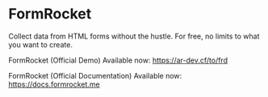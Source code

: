 # FormRocket 
Collect data from HTML forms without the hustle. For free, no limits to what you want to create.

FormRocket (Official Demo) Available now: https://ar-dev.cf/to/frd

FormRocket (Official Documentation) Available now: https://docs.formrocket.me
